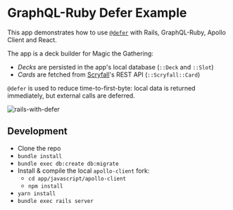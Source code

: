 # GraphQL-Ruby Defer Example

This app demonstrates how to use [`@defer`](#) with Rails, GraphQL-Ruby, Apollo Client and React.

The app is a deck builder for Magic the Gathering:

- _Decks_ are persisted in the app's local database (`::Deck` and `::Slot`)
- _Cards_ are fetched from [Scryfall](https://scryfall.com)'s REST API (`::Scryfall::Card`)

`@defer` is used to reduce time-to-first-byte: local data is returned immediately, but external calls are deferred.

![rails-with-defer](https://user-images.githubusercontent.com/2231765/53442027-4a122b00-39d6-11e9-8d7b-feb7a4f7962a.gif)

## Development

- Clone the repo
- `bundle install`
- `bundle exec db:create db:migrate`
- Install & compile the local `apollo-client` fork:
  - `cd app/javascript/apollo-client`
  - `npm install`
- `yarn install`
- `bundle exec rails server`
